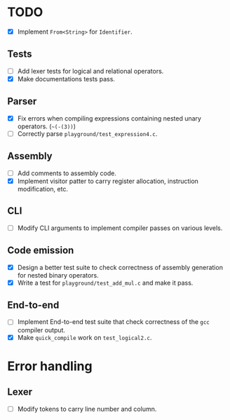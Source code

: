 # TODO

- [x] Implement `From<String>` for `Identifier`.

## Tests 

- [ ] Add lexer tests for logical and relational operators. 
- [x] Make documentations tests pass. 

## Parser

- [x] Fix errors when compiling expressions containing nested unary operators. (`~(-(3))`) 
- [ ] Correctly parse `playground/test_expression4.c`.

## Assembly 

- [ ] Add comments to assembly code. 
- [x] Implement visitor patter to carry register allocation, instruction modification, etc. 

## CLI 

- [ ] Modify CLI arguments to implement compiler passes on various levels. 

## Code emission 

- [x] Design a better test suite to check correctness of assembly generation for nested binary operators. 
- [x] Write a test for `playground/test_add_mul.c` and make it pass. 

## End-to-end

- [ ] Implement End-to-end test suite that check correctness of the `gcc` compiler output.
- [x] Make `quick_compile` work on `test_logical2.c`.

# Error handling

## Lexer 

- [ ] Modify tokens to carry line number and column.


